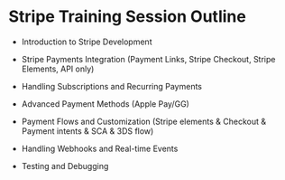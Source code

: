 # Stripe Training Session Outline

- Introduction to Stripe Development

- Stripe Payments Integration (Payment Links, Stripe Checkout, Stripe Elements, API only)

- Handling Subscriptions and Recurring Payments

- Advanced Payment Methods (Apple Pay/GG)

- Payment Flows and Customization (Stripe elements & Checkout & Payment intents & SCA & 3DS flow)

- Handling Webhooks and Real-time Events

- Testing and Debugging
